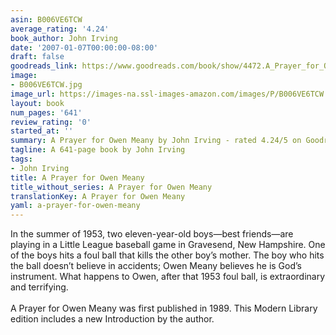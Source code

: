 ```yaml
---
asin: B006VE6TCW
average_rating: '4.24'
book_author: John Irving
date: '2007-01-07T00:00:00-08:00'
draft: false
goodreads_link: https://www.goodreads.com/book/show/4472.A_Prayer_for_Owen_Meany
image:
- B006VE6TCW.jpg
image_url: https://images-na.ssl-images-amazon.com/images/P/B006VE6TCW.01._SCLZZZZZZZ.jpg
layout: book
num_pages: '641'
review_rating: '0'
started_at: ''
summary: A Prayer for Owen Meany by John Irving - rated 4.24/5 on Goodreads
tagline: A 641-page book by John Irving
tags:
- John Irving
title: A Prayer for Owen Meany
title_without_series: A Prayer for Owen Meany
translationKey: A Prayer for Owen Meany
yaml: a-prayer-for-owen-meany
---
```


In the summer of 1953, two eleven-year-old boys—best friends—are playing in a Little League baseball game in Gravesend, New Hampshire. One of the boys hits a foul ball that kills the other boy’s mother. The boy who hits the ball doesn’t believe in accidents; Owen Meany believes he is God’s instrument. What happens to Owen, after that 1953 foul ball, is extraordinary and terrifying.<br /><br />A Prayer for Owen Meany was first published in 1989. This Modern Library edition includes a new Introduction by the author.